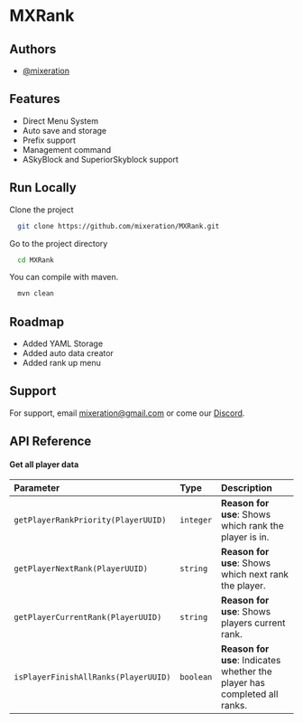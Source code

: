 # MXRank


## Authors

- [@mixeration](https://www.github.com/mixeration)


## Features

- Direct Menu System
- Auto save and storage
- Prefix support
- Management command
- ASkyBlock and SuperiorSkyblock support


## Run Locally

Clone the project

```bash
  git clone https://github.com/mixeration/MXRank.git
```

Go to the project directory

```bash
  cd MXRank
```

You can compile with maven.

```bash
  mvn clean
```


## Roadmap

- Added YAML Storage
- Added auto data creator
- Added rank up menu


## Support

For support, email mixeration@gmail.com or come our [Discord](https://discord.gg/SndCjECD9N).


## API Reference
#### Get all player data
| Parameter | Type     | Description                |
| :-------- | :------- | :------------------------- |
| `getPlayerRankPriority(PlayerUUID)` | `integer` | **Reason for use**: Shows which rank the player is in.  |
| `getPlayerNextRank(PlayerUUID)` | `string` | **Reason for use**: Shows which next rank the player.  |
| `getPlayerCurrentRank(PlayerUUID)` | `string` | **Reason for use**: Shows players current rank.  |
| `isPlayerFinishAllRanks(PlayerUUID)` | `boolean` | **Reason for use**: Indicates whether the player has completed all ranks.  |

